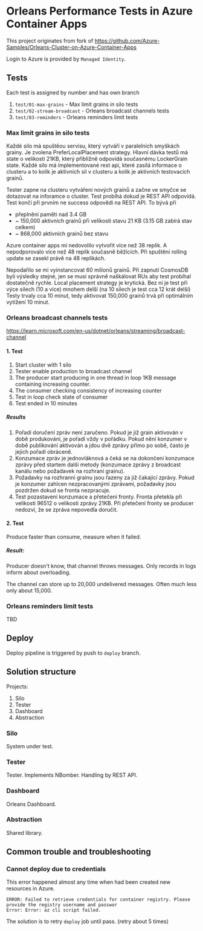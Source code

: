 # Orleans Performance Tests in Azure Container Apps

This project originates from fork of https://github.com/Azure-Samples/Orleans-Cluster-on-Azure-Container-Apps

Login to Azure is provided by `Managed Identity`.


## Tests

Each test is assigned by number and has own branch

1. `test/01-max-grains` - Max limit grains in silo tests
2. `test/02-stream-broadcast` - Orleans broadcast channels tests
3. `test/03-reminders` - Orleans reminders limit tests

### Max limit grains in silo tests

Každé silo má spuštěou servisu, který vytváří v paralelních smyškách grainy.
Je zvolena PreferLocalPlacement strategy.
Hlavní dávka testů má state o velikosti 21KB, který přibližně odpovídá současnému LockerGrain state.
Každé silo má implementované rest api, které zasílá informace o clusteru a to kolik je aktivních sil v clusteru a kolik je aktivních testovacích grainů.

Tester zapne na clusteru vytváření nových grainů a začne ve smyčce se dotazovat na inforamce o cluster.
Test probíhá dokud je REST API odpovídá. Test končí při prvním ne success odpovědi na REST API.
To bývá při
- přeplnění paměti nad 3.4 GB
- ~ 150,000 aktivních grainů při velikosti stavu 21 KB (3.15 GB zabírá stav celkem)
- ~ 868,000 aktivních grainů bez stavu



Azure container apps mi nedovolilo vytvořit více než 38 replik. A nepodporovalo více než 48 replik současně běžících. Při spuštění rolling update se zasekl právě na 48 replikách.


Nepodařilo se mi vyinstancovat 60 milionů grainů.
Při zapnutí CosmosDB byli výsledky stejné, jen se musí správně naškálovat RUs aby test probíhal dostatečně rychle.
Local placement strategy je krytická. Bez ní je test při výce silech (10 a více) mnohem delší (na 10 silech je test cca 12 krát delší)
Testy trvaly cca 10 minut, tedy aktivovat 150,000 grainů trvá při optimálním vytížení 10 minut.


### Orleans broadcast channels tests

https://learn.microsoft.com/en-us/dotnet/orleans/streaming/broadcast-channel

#### 1. Test

1. Start cluster with 1 silo
2. Tester enable production to broadcast channel
3. The producer start producing in one thread in loop 1KB message containing increasing counter.
4. The consumer checking consistency of increasing counter
5. Test in loop check state of consumer
6. Test ended in 10 minutes

##### Results

1. Pořadí doručení zpráv není zaručeno. Pokud je již grain aktivován v době produkování, je pořadí vždy v pořádku. 
Pokud nění konzumer v době publikování aktivován a jdou dvě zprávy přímo po sobě, často je jejich pořadí obráceně.
2. Konzumace zpráv je jednovláknová a čeká se na dokončení konzumace zprávy před startem další metody 
(konzumace zprávy z broadcast kanálu nebo požadavek na rozhraní grainu).
3. Požadavky na rozhranní grainu jsou řazeny za již čakající zprávy. Pokud je konzumer zahlcen nezpracovanými zprávami, 
požadavky jsou pozdržen dokud se fronta nezpracuje. 
4. Test pozastavení konzumace a přetečení fronty. Fronta přetekla při velikosti 96512 o velikosti zprávy 21KB.
Při přetečení fronty se producer nedozví, že se zpráva nepovedla doručit.


#### 2. Test

Produce faster than consume, measure when it failed.

##### Result:

Producer doesn't know, that channel throws messages.
Only records in logs inform about overloading.

The channel can store up to 20,000 undelivered messages. 
Often much less only about 15,000.


### Orleans reminders limit tests

TBD


## Deploy

Deploy pipeline is triggered by push to `deploy` branch.

## Solution structure

Projects:
1. Silo
2. Tester
3. Dashboard
4. Abstraction

### Silo

System under test.

### Tester

Tester.
Implements NBomber.
Handling by REST API.

### Dashboard

Orleans Dashboard.

### Abstraction

Shared library.

## Common trouble and troubleshooting

### Cannot deploy due to credentials

This error happened almost any time when had been created new resources in Azure.


    ERROR: Failed to retrieve credentials for container registry. Please provide the registry username and passwor
    Error: Error: az cli script failed.



The solution is to retry `deploy` job until pass. (retry about 5 times)